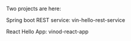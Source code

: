 Two projects are here:

Spring boot REST service: vin-hello-rest-service

React Hello App: vinod-react-app

